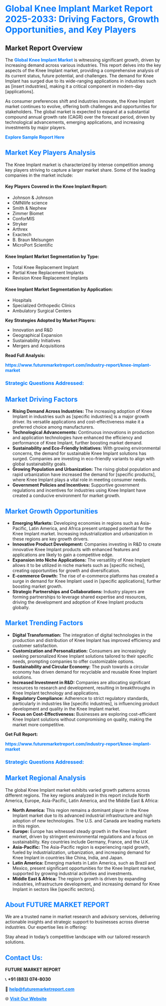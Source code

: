 <h1 style="color: #007BFF;">Global Knee Implant Market Report 2025-2033: Driving Factors, Growth Opportunities, and Key Players</h1>

<section id="overview">
<h2>Market Report Overview</h2>
<p>The <a href="https://www.futuremarketreport.com/industry-report/knee-implant-market" style="color: #007BFF; text-decoration: none;"><strong>Global Knee Implant Market</strong></a> is witnessing significant growth, driven by increasing demand across various industries. This report delves into the key aspects of the Knee Implant market, providing a comprehensive analysis of its current status, future potential, and challenges. The demand for Knee Implant has surged due to its wide-ranging applications in industries such as [insert industries], making it a critical component in modern-day [applications].</p>
<p>As consumer preferences shift and industries innovate, the Knee Implant market continues to evolve, offering both challenges and opportunities for stakeholders. The global market is expected to expand at a substantial compound annual growth rate (CAGR) over the forecast period, driven by technological advancements, emerging applications, and increasing investments by major players.</p>
</section>

<section id="overview">
<p><a href="https://www.futuremarketreport.com/request-sample/reportId=77098" style="color: #007BFF; text-decoration: none;"><strong>Explore Sample Report Here</strong></a></p>
</section>

<section id="key-players">
<h2 style="color: #007BFF;">Market Key Players Analysis</h2>
<p>The Knee Implant market is characterized by intense competition among key players striving to capture a larger market share. Some of the leading companies in the market include:</p>
<h4>Key Players Covered in the Knee Implant Report:</h4>
<ul><li>Johnson &amp; Johnson</li><li>OMNIlife science</li><li>Smith &amp; Nephew</li><li>Zimmer Biomet</li><li>ConforMIS</li><li>Stryker</li><li>Arthrex</li><li>Exactech</li><li>B. Braun Melsungen</li><li>MicroPort Scientific</li></ul>
<h4>Knee Implant Market Segmentation by Type:</h4>
<ul><li>Total Knee Replacement Implant</li><li>Partial Knee Replacement Implants</li><li>Revision Knee Replacement Implants</li></ul>

<h4>Knee Implant Market Segmentation by Application:</h4>
<ul><li>Hospitals</li><li>Specialized Orthopedic Clinics</li><li>Ambulatory Surgical Centers</li></ul>
<p><strong>Key Strategies Adopted by Market Players:</strong></p>
<ul>
<li>Innovation and R&D</li>
<li>Geographical Expansion</li>
<li>Sustainability Initiatives</li>
<li>Mergers and Acquisitions</li>
</ul>
</section>

<section>
<p><strong>Read Full Analysis: </strong></p><a href="https://www.futuremarketreport.com/industry-report/knee-implant-market" style="color: #007BFF; text-decoration: none;"><strong>https://www.futuremarketreport.com/industry-report/knee-implant-market</strong></a>
<h3 style="color: #007BFF;">Strategic Questions Addressed:</h3>
</section>

<section id="driving-factors">
<h2 style="color: #007BFF;">Market Driving Factors</h2>
<ul>
<li><strong>Rising Demand Across Industries:</strong> The increasing adoption of Knee Implant in industries such as [specific industries] is a major growth driver. Its versatile applications and cost-effectiveness make it a preferred choice among manufacturers.</li>
<li><strong>Technological Advancements:</strong> Continuous innovations in production and application technologies have enhanced the efficiency and performance of Knee Implant, further boosting market demand.</li>
<li><strong>Sustainability and Eco-Friendly Initiatives:</strong> With growing environmental concerns, the demand for sustainable Knee Implant solutions has surged. Companies are investing in eco-friendly variants to align with global sustainability goals.</li>
<li><strong>Growing Population and Urbanization:</strong> The rising global population and rapid urbanization have increased the demand for [specific products], where Knee Implant plays a vital role in meeting consumer needs.</li>
<li><strong>Government Policies and Incentives:</strong> Supportive government regulations and incentives for industries using Knee Implant have created a conducive environment for market growth.</li>
</ul>
</section>

<section id="growth-opportunities">
<h2 style="color: #007BFF;">Market Growth Opportunities</h2>
<ul>
<li><strong>Emerging Markets:</strong> Developing economies in regions such as Asia-Pacific, Latin America, and Africa present untapped potential for the Knee Implant market. Increasing industrialization and urbanization in these regions are key growth drivers.</li>
<li><strong>Innovative Product Development:</strong> Companies investing in R&D to create innovative Knee Implant products with enhanced features and applications are likely to gain a competitive edge.</li>
<li><strong>Expansion into Niche Applications:</strong> The versatility of Knee Implant allows it to be utilized in niche markets such as [specific niches], creating opportunities for growth and diversification.</li>
<li><strong>E-commerce Growth:</strong> The rise of e-commerce platforms has created a surge in demand for Knee Implant used in [specific applications], further boosting market growth.</li>
<li><strong>Strategic Partnerships and Collaborations:</strong> Industry players are forming partnerships to leverage shared expertise and resources, driving the development and adoption of Knee Implant products globally.</li>
</ul>
</section>

<section id="trending-factors">
<h2 style="color: #007BFF;">Market Trending Factors</h2>
<ul>
<li><strong>Digital Transformation:</strong> The integration of digital technologies in the production and distribution of Knee Implant has improved efficiency and customer satisfaction.</li>
<li><strong>Customization and Personalization:</strong> Consumers are increasingly seeking personalized Knee Implant solutions tailored to their specific needs, prompting companies to offer customizable options.</li>
<li><strong>Sustainability and Circular Economy:</strong> The push towards a circular economy has driven demand for recyclable and reusable Knee Implant solutions.</li>
<li><strong>Increased Investment in R&D:</strong> Companies are allocating significant resources to research and development, resulting in breakthroughs in Knee Implant technology and applications.</li>
<li><strong>Regulatory Compliance:</strong> Adherence to strict regulatory standards, particularly in industries like [specific industries], is influencing product development and quality in the Knee Implant market.</li>
<li><strong>Focus on Cost-Effectiveness:</strong> Businesses are exploring cost-efficient Knee Implant solutions without compromising on quality, making the market more competitive.</li>
</ul>
</section>

<section>
<p><strong>Get Full Report: </strong></p><a href="https://www.futuremarketreport.com/industry-report/knee-implant-market" style="color: #007BFF; text-decoration: none;"><strong>https://www.futuremarketreport.com/industry-report/knee-implant-market</strong></a>
<h3 style="color: #007BFF;">Strategic Questions Addressed:</h3>
</section>


<section id="regional-analysis">
<h2 style="color: #007BFF;">Market Regional Analysis</h2>
<p>The global Knee Implant market exhibits varied growth patterns across different regions. The key regions analyzed in this report include North America, Europe, Asia-Pacific, Latin America, and the Middle East & Africa:</p>
<ul>
<li><strong>North America:</strong> This region remains a dominant player in the Knee Implant market due to its advanced industrial infrastructure and high adoption of new technologies. The U.S. and Canada are leading markets in this region.</li>
<li><strong>Europe:</strong> Europe has witnessed steady growth in the Knee Implant market, driven by stringent environmental regulations and a focus on sustainability. Key countries include Germany, France, and the U.K.</li>
<li><strong>Asia-Pacific:</strong> The Asia-Pacific region is experiencing rapid growth, fueled by industrialization, urbanization, and increasing demand for Knee Implant in countries like China, India, and Japan.</li>
<li><strong>Latin America:</strong> Emerging markets in Latin America, such as Brazil and Mexico, present significant opportunities for the Knee Implant market, supported by growing industrial activities and investments.</li>
<li><strong>Middle East & Africa:</strong> The region’s growth is driven by expanding industries, infrastructure development, and increasing demand for Knee Implant in sectors like [specific sectors].</li>
</ul>
</section>

<footer>
<h2 style="color: #007BFF;">About FUTURE MARKET REPORT</h2>
<p>We are a trusted name in market research and advisory services, delivering actionable insights and strategic support to businesses across diverse industries. Our expertise lies in offering:</p>

<p>Stay ahead in today’s competitive landscape with our tailored research solutions.</p>

<h2 style="color: #007BFF;">Contact Us:</h2>
<p><strong>FUTURE MARKET REPORT</strong></p>
<p>📞 <strong>+91 (883) 074-8030</strong></p>
<p>📧 <strong><a href="mailto:help@futuremarketreport.com" style="color: #007BFF;">help@futuremarketreport.com</a></strong></p>
<p>🌐 <strong><a href="https://www.futuremarketreport.com/" style="color: #007BFF;">Visit Our Website</a></strong></p>
</footer>